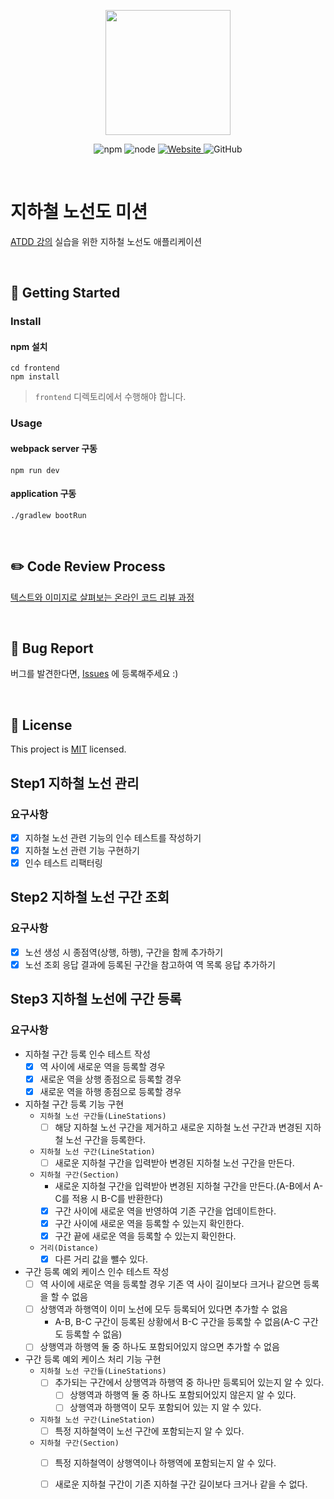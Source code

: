 <p align="center">
    <img width="200px;" src="https://raw.githubusercontent.com/woowacourse/atdd-subway-admin-frontend/master/images/main_logo.png"/>
</p>
<p align="center">
  <img alt="npm" src="https://img.shields.io/badge/npm-%3E%3D%205.5.0-blue">
  <img alt="node" src="https://img.shields.io/badge/node-%3E%3D%209.3.0-blue">
  <a href="https://edu.nextstep.camp/c/R89PYi5H" alt="nextstep atdd">
    <img alt="Website" src="https://img.shields.io/website?url=https%3A%2F%2Fedu.nextstep.camp%2Fc%2FR89PYi5H">
  </a>
  <img alt="GitHub" src="https://img.shields.io/github/license/next-step/atdd-subway-admin">
</p>

<br>

# 지하철 노선도 미션
[ATDD 강의](https://edu.nextstep.camp/c/R89PYi5H) 실습을 위한 지하철 노선도 애플리케이션

<br>

## 🚀 Getting Started

### Install
#### npm 설치
```
cd frontend
npm install
```
> `frontend` 디렉토리에서 수행해야 합니다.

### Usage
#### webpack server 구동
```
npm run dev
```
#### application 구동
```
./gradlew bootRun
```
<br>

## ✏️ Code Review Process
[텍스트와 이미지로 살펴보는 온라인 코드 리뷰 과정](https://github.com/next-step/nextstep-docs/tree/master/codereview)

<br>

## 🐞 Bug Report

버그를 발견한다면, [Issues](https://github.com/next-step/atdd-subway-admin/issues) 에 등록해주세요 :)

<br>

## 📝 License

This project is [MIT](https://github.com/next-step/atdd-subway-admin/blob/master/LICENSE.md) licensed.

## Step1 지하철 노선 관리 

### 요구사항
- [X] 지하철 노선 관련 기능의 인수 테스트를 작성하기
- [X] 지하철 노선 관련 기능 구현하기
- [X] 인수 테스트 리팩터링

## Step2 지하철 노선 구간 조회

### 요구사항
- [X] 노선 생성 시 종점역(상행, 하행), 구간을 함께 추가하기
- [X] 노선 조회 응답 결과에 등록된 구간을 참고하여 역 목록 응답 추가하기

## Step3 지하철 노선에 구간 등록

### 요구사항
- 지하철 구간 등록 인수 테스트 작성
    - [X] 역 사이에 새로운 역을 등록할 경우
    - [X] 새로운 역을 상행 종점으로 등록할 경우
    - [X] 새로운 역을 하행 종점으로 등록할 경우
    
- 지하철 구간 등록 기능 구현
    - `지하철 노선 구간들(LineStations)`
        - [ ] 해당 지하철 노선 구간을 제거하고 새로운 지하철 노선 구간과 변경된 지하철 노선 구간을 등록한다.
    - `지하철 노선 구간(LineStation)`
        - [ ] 새로운 지하철 구간을 입력받아 변경된 지하철 노선 구간을 만든다.
    - `지하철 구간(Section)`
        - 새로운 지하철 구간을 입력받아 변경된 지하철 구간을 만든다.(A-B에서 A-C를 적용 시 B-C를 반환한다)
        - [X] 구간 사이에 새로운 역을 반영하여 기존 구간을 업데이트한다.
        - [X] 구간 사이에 새로운 역을 등록할 수 있는지 확인한다.
        - [X] 구간 끝에 새로운 역을 등록할 수 있는지 확인한다.
    - `거리(Distance)`
        - [X] 다른 거리 값을 뺄수 있다.
    
- 구간 등록 예외 케이스 인수 테스트 작성
    - [ ] 역 사이에 새로운 역을 등록할 경우 기존 역 사이 길이보다 크거나 같으면 등록을 할 수 없음
    - [ ] 상행역과 하행역이 이미 노선에 모두 등록되어 있다면 추가할 수 없음
        -  A-B, B-C 구간이 등록된 상황에서 B-C 구간을 등록할 수 없음(A-C 구간도 등록할 수 없음)
    - [ ] 상행역과 하행역 둘 중 하나도 포함되어있지 않으면 추가할 수 없음
    
- 구간 등록 예외 케이스 처리 기능 구현
    - `지하철 노선 구간들(LineStations)`
        - [ ] 추가되는 구간에서 상행역과 하행역 중 하나만 등록되어 있는지 알 수 있다.
            - [ ] 상행역과 하행역 둘 중 하나도 포함되어있지 않은지 알 수 있다. 
            - [ ] 상행역과 하행역이 모두 포함되어 있는 지 알 수 있다. 
    - `지하철 노선 구간(LineStation)`
        - [ ] 특정 지하철역이 노선 구간에 포함되는지 알 수 있다.
    - `지하철 구간(Section)`
        - [ ] 특정 지하철역이 상행역이나 하행역에 포함되는지 알 수 있다. 
        - [ ] 새로운 지하철 구간이 기존 지하철 구간 길이보다 크거나 같을 수 없다.
             
    
